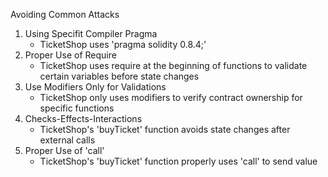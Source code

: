 Avoiding Common Attacks

1. Using Specifit Compiler Pragma
    - TicketShop uses 'pragma solidity 0.8.4;'
2. Proper Use of Require
    - TicketShop uses require at the beginning of functions to validate certain variables before state changes
3. Use Modifiers Only for Validations 
    - TicketShop only uses modifiers to verify contract ownership for specific functions 
4. Checks-Effects-Interactions
    - TicketShop's 'buyTicket' function avoids state changes after external calls 
5. Proper Use of 'call'
    - TicketShop's 'buyTicket' function properly uses 'call' to send value